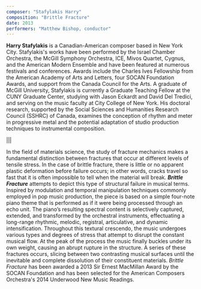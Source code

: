 ```yaml
---
composer: "Stafylakis Harry"
composition: "Brittle Fracture"
date: 2013
performers: "Matthew Bishop, conductor"
---
```

**Harry Stafylakis** is a Canadian-American composer based in New York City. Stafylakis's works have been performed by the Israel Chamber Orchestra, the McGill Symphony Orchestra, ICE, Mivos Quartet, Cygnus, and the American Modern Ensemble and have been featured at numerous festivals and conferences. Awards include the Charles Ives Fellowship from the American Academy of Arts and Letters, four SOCAN Foundation Awards, and support from the Canada Council for the Arts. A graduate of McGill University, Stafylakis is currently a Graduate Teaching Fellow at the CUNY Graduate Center, studying with Jason Eckardt and David Del Tredici, and serving on the music faculty at City College of New York. His doctoral research, supported by the Social Sciences and Humanities Research Council (SSHRC) of Canada, examines the conception of rhythm and meter in progressive metal and the potential adaptation of studio production techniques to instrumental composition.

|||

In the field of materials science, the study of fracture mechanics makes a fundamental distinction between fractures that occur at different levels of tensile stress. In the case of brittle fracture, there is little or no apparent plastic deformation before failure occurs; in other words, cracks travel so fast that it is often impossible to tell when the material will break. **_Brittle Fracture_** attempts to depict this type of structural failure in musical terms. Inspired by modulation and temporal manipulation techniques commonly employed in pop music production, the piece is based on a simple four-note piano theme that is performed as if it were being processed through an echo unit. The piano’s resulting spectral content is selectively captured, extended, and transformed by the orchestral instruments, effectuating a long-range rhythmic, melodic, registral, articulative, and dynamic intensification. Throughout this textural crescendo, the music undergoes various types and degrees of stress that attempt to disrupt the constant musical flow. At the peak of the process the music finally buckles under its own weight, causing an abrupt rupture in the structure. A series of these fractures occurs, slicing between two contrasting musical surfaces until the inevitable and complete dissolution of their constituent materials. *Brittle Fracture* has been awarded a 2013 Sir Ernest MacMillan Award by the SOCAN Foundation and has been selected for the American Composers Orchestra's 2014 Underwood New Music Readings.